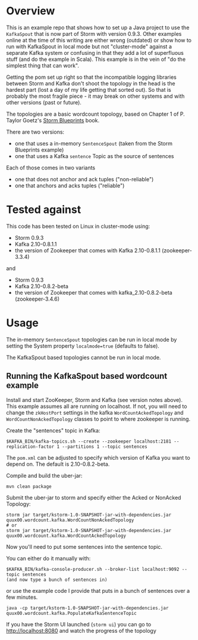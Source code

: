 # Overview

This is an example repo that shows how to set up a Java project to use the `KafkaSpout` that is now part of Storm with version 0.9.3.  Other examples online at the time of this writing are either wrong (outdated) or show how to run with KafkaSpout in local mode but not "cluster-mode" against a separate Kafka system or confusing in that they add a lot of superfluous stuff (and do the example in Scala).  This example is in the vein of "do the simplest thing that can work".

Getting the pom set up right so that the incompatible logging libraries between Storm and Kafka don't shoot the topology in the head is the hardest part (lost a day of my life getting that sorted out).  So that is probably the most fragile piece - it may break on other systems and with other versions (past or future).

The topologies are a basic wordcount topology, based on Chapter 1 of P. Taylor Goetz's [Storm Blueprints](https://www.packtpub.com/big-data-and-business-intelligence/storm-blueprints-patterns-distributed-real-time-computation) book.

There are two versions: 

* one that uses a in-memory `SentenceSpout` (taken from the Storm Blueprints example)
* one that uses a Kafka `sentence` Topic as the source of sentences

Each of those comes in two variants

* one that does not anchor and ack tuples ("non-reliable")
* one that anchors and acks tuples ("reliable")


# Tested against

This code has been tested on Linux in cluster-mode using:

* Storm 0.9.3
* Kafka 2.10-0.8.1.1
* the version of Zookeeper that comes with Kafka 2.10-0.8.1.1 (zookeeper-3.3.4)

and

* Storm 0.9.3
* Kafka 2.10-0.8.2-beta
* the version of Zookeeper that comes with kafka_2.10-0.8.2-beta (zookeeper-3.4.6)


# Usage

The in-memory `SentenceSpout` topologies can be run in local mode by setting the System property `localmode=true` (defaults to false).

The KafkaSpout based topologies cannot be run in local mode.


## Running the KafkaSpout based wordcount example

Install and start ZooKeeper, Storm and Kafka (see version notes above).  This example assumes all are running on localhost.  If not, you will need to change the `zkHostPort` settings in the kafka `WordCountAckedTopology` and `WordCountNonAckedTopology` classes to point to where zookeeper is running.

Create the "sentences" topic in Kafka:

    $KAFKA_BIN/kafka-topics.sh --create --zookeeper localhost:2181 --replication-factor 1 --partitions 1 --topic sentences

The `pom.xml` can be adjusted to specify which version of Kafka you want to depend on.  The default is 2.10-0.8.2-beta.

Compile and build the uber-jar:

    mvn clean package

Submit the uber-jar to storm and specify either the Acked or NonAcked Topology:

    storm jar target/kstorm-1.0-SNAPSHOT-jar-with-dependencies.jar quux00.wordcount.kafka.WordCountNonAckedTopology
    # or
    storm jar target/kstorm-1.0-SNAPSHOT-jar-with-dependencies.jar quux00.wordcount.kafka.WordCountAckedTopology

Now you'll need to put some sentences into the sentence topic.

You can either do it manually with:

    $KAFKA_BIN/kafka-console-producer.sh --broker-list localhost:9092 --topic sentences
    (and now type a bunch of sentences in)

or use the example code I provide that puts in a bunch of sentences over a few minutes.

    java -cp target/kstorm-1.0-SNAPSHOT-jar-with-dependencies.jar quux00.wordcount.kafka.PopulateKafkaSentenceTopic


If you have the Storm UI launched (`storm ui`) you can go to [http://localhost:8080](http://localhost:8080) and watch the progress of the topology



